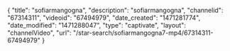 {
    "title": "sofiarmangogna",
    "description": "sofiarmangogna",
    "channelid": "67314311",
    "videoid": "67494979",
    "date_created": "1471281774",
    "date_modified": "1471288047",
    "type": "captivate",
    "layout": "channelVideo",
    "url": "\/star-search\/sofiarmangogna7-mp4\/67314311-67494979"
}
